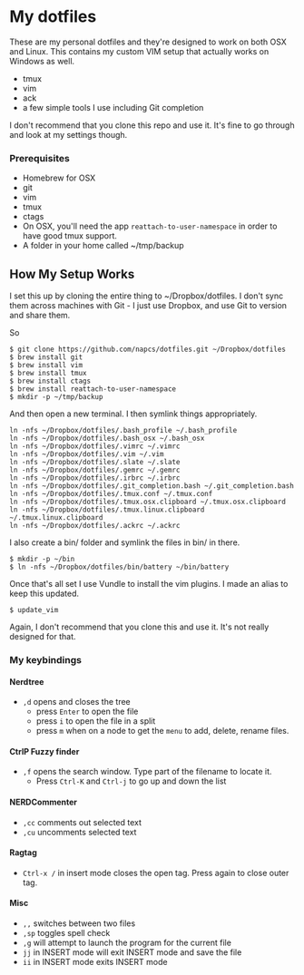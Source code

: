 # My dotfiles

These are my personal dotfiles and they're designed to
work on both OSX and Linux. This contains my custom
VIM setup that actually works on Windows as well.

* tmux
* vim
* ack
* a few simple tools I use including Git completion

I don't recommend that you clone this repo and use it. It's fine to go through and look at my settings though.

###  Prerequisites

* Homebrew for OSX
* git
* vim
* tmux
* ctags
* On OSX, you'll need the app `reattach-to-user-namespace` in order to have good tmux support.
* A folder in your home called ~/tmp/backup


## How My Setup Works

I set this up by cloning the entire thing to ~/Dropbox/dotfiles. I don't sync them across machines with Git - I just use Dropbox, and use Git to version and share them.



So

    $ git clone https://github.com/napcs/dotfiles.git ~/Dropbox/dotfiles
    $ brew install git
    $ brew install vim
    $ brew install tmux
    $ brew install ctags
    $ brew install reattach-to-user-namespace
    $ mkdir -p ~/tmp/backup



And then open a new terminal.
I then symlink things appropriately.

~~~
ln -nfs ~/Dropbox/dotfiles/.bash_profile ~/.bash_profile
ln -nfs ~/Dropbox/dotfiles/.bash_osx ~/.bash_osx
ln -nfs ~/Dropbox/dotfiles/.vimrc ~/.vimrc
ln -nfs ~/Dropbox/dotfiles/.vim ~/.vim
ln -nfs ~/Dropbox/dotfiles/.slate ~/.slate
ln -nfs ~/Dropbox/dotfiles/.gemrc ~/.gemrc
ln -nfs ~/Dropbox/dotfiles/.irbrc ~/.irbrc
ln -nfs ~/Dropbox/dotfiles/.git_completion.bash ~/.git_completion.bash
ln -nfs ~/Dropbox/dotfiles/.tmux.conf ~/.tmux.conf
ln -nfs ~/Dropbox/dotfiles/.tmux.osx.clipboard ~/.tmux.osx.clipboard
ln -nfs ~/Dropbox/dotfiles/.tmux.linux.clipboard ~/.tmux.linux.clipboard
ln -nfs ~/Dropbox/dotfiles/.ackrc ~/.ackrc

~~~

I also create a bin/ folder and symlink the files in bin/ in there.

~~~
$ mkdir -p ~/bin
$ ln -nfs ~/Dropbox/dotfiles/bin/battery ~/bin/battery
~~~

Once that's all set I use Vundle to install the vim plugins. I made an alias to keep this updated.

~~~
$ update_vim
~~~

Again, I don't recommend that you clone this and use it. It's not really designed for that.

### My keybindings

#### Nerdtree

* `,d` opens and closes the tree
    * press `Enter` to open the file
    * press `i` to open the file in a split
    * press `m` when on a node to get the `menu` to add, delete, rename files.

#### CtrlP Fuzzy finder

* `,f` opens the search window. Type part of the filename to locate it.  
    * Press `Ctrl-K` and `Ctrl-j` to go up and down the list

#### NERDCommenter

* `,cc` comments out selected text
* `,cu` uncomments selected text

#### Ragtag

* `Ctrl-x /` in insert mode closes the open tag. Press again to close outer tag.

#### Misc

* `,,` switches between two files
* `,sp` toggles spell check
* `,g` will attempt to launch the program for the current file
* `jj` in INSERT mode will exit INSERT mode and save the file
* `ii` in INSERT mode exits INSERT mode
